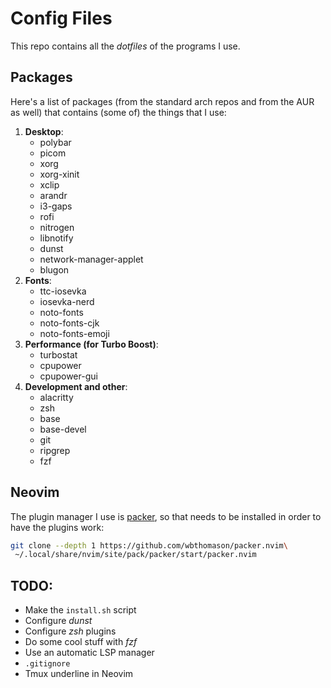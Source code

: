 # Config Files
This repo contains all the *dotfiles* of the programs I use.

## Packages
Here's a list of packages (from the standard arch repos and from the AUR as well)
that contains (some of) the things that I use:
1. **Desktop**:
     - polybar
     - picom
     - xorg
     - xorg-xinit
     - xclip
     - arandr
     - i3-gaps
     - rofi
     - nitrogen
     - libnotify
     - dunst
     - network-manager-applet
     - blugon
2. **Fonts**:
     - ttc-iosevka
     - iosevka-nerd
     - noto-fonts
     - noto-fonts-cjk
     - noto-fonts-emoji
3. **Performance (for Turbo Boost)**:
     - turbostat
     - cpupower
     - cpupower-gui
4. **Development and other**:
     - alacritty
     - zsh
     - base
     - base-devel
     - git
     - ripgrep
     - fzf

## Neovim
The plugin manager I use is [packer](https://github.com/wbthomason/packer.nvim), so that needs to be installed in order to have the plugins work:

```sh
git clone --depth 1 https://github.com/wbthomason/packer.nvim\
 ~/.local/share/nvim/site/pack/packer/start/packer.nvim
```

## TODO:
 - Make the `install.sh` script
 - Configure *dunst*
 - Configure *zsh* plugins
 - Do some cool stuff with *fzf*
 - Use an automatic LSP manager
 - `.gitignore`
 - Tmux underline in Neovim
